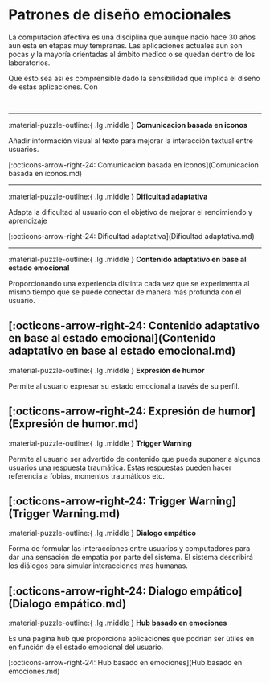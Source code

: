 # Patrones de diseño emocionales



La computacion afectiva es una disciplina que aunque nació hace 30 años aun esta en etapas muy tempranas. Las aplicaciones actuales aun son pocas y la mayoría orientadas al ámbito medico o se quedan dentro de los laboratorios.

Que esto sea así es comprensible dado la sensibilidad que implica el diseño de estas aplicaciones. Con 

<pre>

</pre>

---

:material-puzzle-outline:{ .lg .middle } __Comunicacion basada en iconos__

   Añadir información visual al texto para mejorar la interacción textual entre usuarios.

   [:octicons-arrow-right-24: Comunicacion basada en iconos](Comunicacion basada en iconos.md)

---

:material-puzzle-outline:{ .lg .middle } __Dificultad adaptativa__

   Adapta la dificultad al usuario con el objetivo de mejorar el rendimiendo y aprendizaje

   [:octicons-arrow-right-24: Dificultad adaptativa](Dificultad adaptativa.md)

---

:material-puzzle-outline:{ .lg .middle } __Contenido adaptativo en base al estado emocional__

   Proporcionando una experiencia distinta cada vez que se experimenta al mismo tiempo que se puede conectar de manera más profunda con el usuario.

   [:octicons-arrow-right-24: Contenido adaptativo en base al estado emocional](Contenido adaptativo en base al estado emocional.md)
   ---

:material-puzzle-outline:{ .lg .middle } __Expresión de humor__

   Permite al usuario expresar su estado emocional a través de su perfil.

   [:octicons-arrow-right-24: Expresión de humor](Expresión de humor.md)
   ---

:material-puzzle-outline:{ .lg .middle } __Trigger Warning__

   Permite al usuario ser advertido de contenido que pueda suponer a algunos usuarios una respuesta traumática. Estas respuestas pueden hacer referencia a fobias, momentos traumáticos etc.

   [:octicons-arrow-right-24: Trigger Warning](Trigger Warning.md)
   ---

:material-puzzle-outline:{ .lg .middle } __Dialogo empático__

   Forma de formular las interacciones entre usuarios y computadores para dar una sensación de empatía por parte del sistema. El sistema describirá los diálogos para simular interacciones mas humanas.

   [:octicons-arrow-right-24: Dialogo empático](Dialogo empático.md)
   ---

:material-puzzle-outline:{ .lg .middle } __Hub basado en emociones__

   Es una pagina hub que proporciona aplicaciones que podrían ser útiles en en función de el estado emocional del usuario.

   [:octicons-arrow-right-24: Hub basado en emociones](Hub basado en emociones.md)